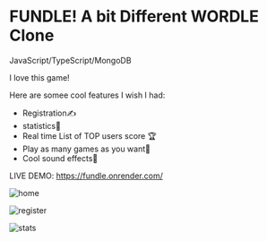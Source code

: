 # FUNDLE! A bit Different WORDLE Clone
JavaScript/TypeScript/MongoDB

I love this game!

Here are somee cool features I wish I had:

- Registration✍️
- statistics🏓
- Real time List of TOP users score 🏆
- Play as many games as you want💐
- Cool sound effects🙉

LIVE DEMO:
https://fundle.onrender.com/

![home](https://user-images.githubusercontent.com/93940739/209814652-a560b229-b847-4f5b-b783-4dcce120d148.png)

![register](https://user-images.githubusercontent.com/93940739/209814996-8b87add8-26d1-46c0-8425-65369ebdc158.png)

![stats](https://user-images.githubusercontent.com/93940739/209815027-4e934ee1-0126-4c6a-b9f8-033b896961c0.png)

